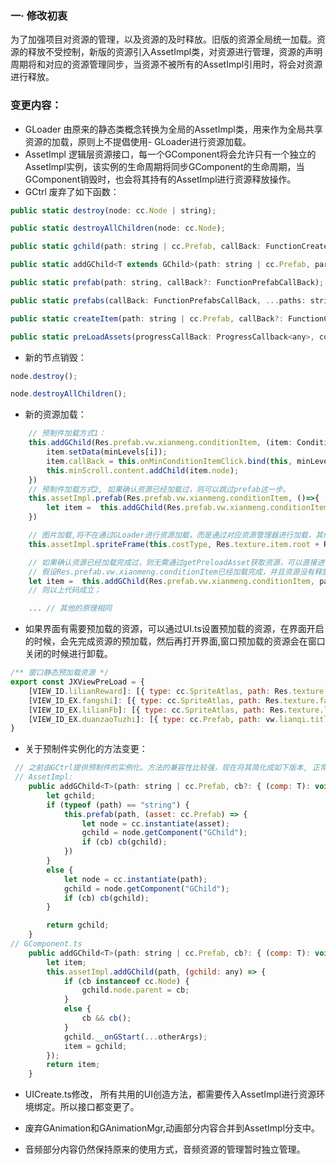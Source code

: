 ### 一· 修改初衷
为了加强项目对资源的管理，以及资源的及时释放。旧版的资源全局统一加载。资源的释放不受控制，新版的资源引入AssetImpl类，对资源进行管理，资源的声明周期将和对应的资源管理同步，当资源不被所有的AssetImpl引用时，将会对资源进行释放。

### 变更内容：
- GLoader 由原来的静态类概念转换为全局的AssetImpl类，用来作为全局共享资源的加载，原则上不提倡使用- GLoader进行资源加载。
- AssetImpl 逻辑层资源接口，每一个GComponent将会允许只有一个独立的AssetImpl实例，该实例的生命周期将同步GComponent的生命周期，当GComponent销毁时，也会将其持有的AssetImpl进行资源释放操作。
- GCtrl 废弃了如下函数：
```js
public static destroy(node: cc.Node | string);

public static destroyAllChildren(node: cc.Node);

public static gchild(path: string | cc.Prefab, callBack: FunctionCreateGChildCallBack): void;

public static addGChild<T extends GChild>(path: string | cc.Prefab, parent: cc.Node, ...args): T;

public static prefab(path: string, callBack?: FunctionPrefabCallBack);

public static prefabs(callBack: FunctionPrefabsCallBack, ...paths: string[])

public static createItem(path: string | cc.Prefab, callBack?: FunctionCreateNodeCallBack): cc.Node;

public static preLoadAssets(progressCallBack: ProgressCallback<any>, completeCallBack: CompleteCallback<any>, type: typeof cc.Asset, ...paths: string[]);

```
- 新的节点销毁：
```js
node.destroy();

node.destroyAllChildren();
```

- 新的资源加载：
```js
    // 预制件加载方式1：
    this.addGChild(Res.prefab.vw.xianmeng.conditionItem, (item: ConditionItem) => {
        item.setData(minLevels[i]);
        item.callBack = this.onMinConditionItemClick.bind(this, minLevels[i]);
        this.minScroll.content.addChild(item.node);
    })
    // 预制件加载方式2, 如果确认资源已经加载过，则可以跳过prefab这一步。
    this.assetImpl.prefab(Res.prefab.vw.xianmeng.conditionItem, ()=>{
        let item =  this.addGChild(Res.prefab.vw.xianmeng.conditionItem, parentNode);
    })

    // 图片加载,将不在通过GLoader进行资源加载，而是通过对应资源管理器进行加载，其他的类似
    this.assetImpl.spriteFrame(this.costType, Res.texture.item.root + Res.texture.item.lingshi);

    // 如果确认资源已经加载完成过，则无需通过getPreloadAsset获取资源，可以直接进行资源操作；
    // 假设Res.prefab.vw.xianmeng.conditionItem已经加载完成，并且资源没有释放。
    let item =  this.addGChild(Res.prefab.vw.xianmeng.conditionItem, parentNode);
    // 则以上代码成立；

    ... // 其他的原理相同
```
- 如果界面有需要预加载的资源，可以通过UI.ts设置预加载的资源，在界面开启的时候，会先完成资源的预加载，然后再打开界面,窗口预加载的资源会在窗口关闭的时候进行卸载。
```js
/** 窗口静态预加载资源 */
export const JXViewPreLoad = {
    [VIEW_ID.lilianReward]: [{ type: cc.SpriteAtlas, path: Res.texture.lilian_fb.lilian }],
    [VIEW_ID_EX.fangshi]: [{ type: cc.SpriteAtlas, path: Res.texture.fangshi.root }],
    [VIEW_ID_EX.lilianFb]: [{ type: cc.SpriteAtlas, path: Res.texture.lilian_fb.fog }],
    [VIEW_ID_EX.duanzaoTuzhi]: [{ type: cc.Prefab, path: vw.lianqi.titleItem }, { type: cc.Prefab, path: vw.lianqi.tuzhiItem }]
}
```
- 关于预制件实例化的方法变更：
```js
 // 之前由GCtrl提供预制件的实例化。方法的兼容性比较强，现在将其简化成如下版本, 正常选择第二个函数进行使用
 // AssetImpl:
    public addGChild<T>(path: string | cc.Prefab, cb?: { (comp: T): void }): T {
        let gchild;
        if (typeof (path) == "string") {
            this.prefab(path, (asset: cc.Prefab) => {
                let node = cc.instantiate(asset);
                gchild = node.getComponent("GChild");
                if (cb) cb(gchild);
            })
        }
        else {
            let node = cc.instantiate(path);
            gchild = node.getComponent("GChild");
            if (cb) cb(gchild);
        }

        return gchild;
    }
// GComponent.ts
    public addGChild<T>(path: string | cc.Prefab, cb?: { (comp: T): void } | cc.Node, ...otherArgs: any[]): T {
        let item;
        this.assetImpl.addGChild(path, (gchild: any) => {
            if (cb instanceof cc.Node) {
                gchild.node.parent = cb;
            }
            else {
                cb && cb();
            }
            gchild.__onGStart(...otherArgs);
            item = gchild;
        });
        return item;
    }

```

- UICreate.ts修改， 所有共用的UI创造方法，都需要传入AssetImpl进行资源环境绑定。所以接口都变更了。

- 废弃GAnimation和GAnimationMgr,动画部分内容合并到AssetImpl分支中。
- 音频部分内容仍然保持原来的使用方式，音频资源的管理暂时独立管理。


